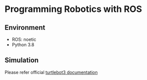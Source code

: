 # Programming Robotics with ROS

## Environment

* ROS: noetic
* Python 3.8

## Simulation

Please refer official [turtlebot3 documentation](https://emanual.robotis.com/docs/en/platform/turtlebot3/simulation/)
